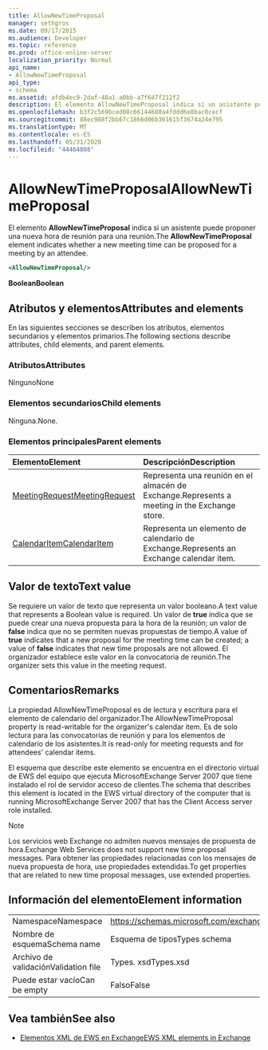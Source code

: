 ```yaml
---
title: AllowNewTimeProposal
manager: sethgros
ms.date: 09/17/2015
ms.audience: Developer
ms.topic: reference
ms.prod: office-online-server
localization_priority: Normal
api_name:
- AllowNewTimeProposal
api_type:
- schema
ms.assetid: afdb4ec9-2daf-48a1-a0bb-a7f647f212f2
description: El elemento AllowNewTimeProposal indica si un asistente puede proponer una nueva hora de reunión para una reunión.
ms.openlocfilehash: b3f2c569bced08c66144680a4fddd6e8bac0cecf
ms.sourcegitcommit: 88ec988f2bb67c1866d06b361615f3674a24e795
ms.translationtype: MT
ms.contentlocale: es-ES
ms.lasthandoff: 05/31/2020
ms.locfileid: "44464808"
---
```

# <a name="allownewtimeproposal"></a><span data-ttu-id="41493-103">AllowNewTimeProposal</span><span class="sxs-lookup"><span data-stu-id="41493-103">AllowNewTimeProposal</span></span>

<span data-ttu-id="41493-104">El elemento **AllowNewTimeProposal** indica si un asistente puede proponer una nueva hora de reunión para una reunión.</span><span class="sxs-lookup"><span data-stu-id="41493-104">The **AllowNewTimeProposal** element indicates whether a new meeting time can be proposed for a meeting by an attendee.</span></span> 
  
```xml
<AllowNewTimeProposal/>
```

 <span data-ttu-id="41493-105">**Boolean**</span><span class="sxs-lookup"><span data-stu-id="41493-105">**Boolean**</span></span>
## <a name="attributes-and-elements"></a><span data-ttu-id="41493-106">Atributos y elementos</span><span class="sxs-lookup"><span data-stu-id="41493-106">Attributes and elements</span></span>

<span data-ttu-id="41493-107">En las siguientes secciones se describen los atributos, elementos secundarios y elementos primarios.</span><span class="sxs-lookup"><span data-stu-id="41493-107">The following sections describe attributes, child elements, and parent elements.</span></span>
  
### <a name="attributes"></a><span data-ttu-id="41493-108">Atributos</span><span class="sxs-lookup"><span data-stu-id="41493-108">Attributes</span></span>

<span data-ttu-id="41493-109">Ninguno</span><span class="sxs-lookup"><span data-stu-id="41493-109">None</span></span>
  
### <a name="child-elements"></a><span data-ttu-id="41493-110">Elementos secundarios</span><span class="sxs-lookup"><span data-stu-id="41493-110">Child elements</span></span>

<span data-ttu-id="41493-111">Ninguna.</span><span class="sxs-lookup"><span data-stu-id="41493-111">None.</span></span>
  
### <a name="parent-elements"></a><span data-ttu-id="41493-112">Elementos principales</span><span class="sxs-lookup"><span data-stu-id="41493-112">Parent elements</span></span>

|<span data-ttu-id="41493-113">**Elemento**</span><span class="sxs-lookup"><span data-stu-id="41493-113">**Element**</span></span>|<span data-ttu-id="41493-114">**Descripción**</span><span class="sxs-lookup"><span data-stu-id="41493-114">**Description**</span></span>|
|:-----|:-----|
|[<span data-ttu-id="41493-115">MeetingRequest</span><span class="sxs-lookup"><span data-stu-id="41493-115">MeetingRequest</span></span>](meetingrequest.md) <br/> |<span data-ttu-id="41493-116">Representa una reunión en el almacén de Exchange.</span><span class="sxs-lookup"><span data-stu-id="41493-116">Represents a meeting in the Exchange store.</span></span>  <br/> |
|[<span data-ttu-id="41493-117">CalendarItem</span><span class="sxs-lookup"><span data-stu-id="41493-117">CalendarItem</span></span>](calendaritem.md) <br/> |<span data-ttu-id="41493-118">Representa un elemento de calendario de Exchange.</span><span class="sxs-lookup"><span data-stu-id="41493-118">Represents an Exchange calendar item.</span></span>  <br/> |
   
## <a name="text-value"></a><span data-ttu-id="41493-119">Valor de texto</span><span class="sxs-lookup"><span data-stu-id="41493-119">Text value</span></span>

<span data-ttu-id="41493-120">Se requiere un valor de texto que representa un valor booleano.</span><span class="sxs-lookup"><span data-stu-id="41493-120">A text value that represents a Boolean value is required.</span></span> <span data-ttu-id="41493-121">Un valor de **true** indica que se puede crear una nueva propuesta para la hora de la reunión; un valor de **false** indica que no se permiten nuevas propuestas de tiempo.</span><span class="sxs-lookup"><span data-stu-id="41493-121">A value of **true** indicates that a new proposal for the meeting time can be created; a value of **false** indicates that new time proposals are not allowed.</span></span> <span data-ttu-id="41493-122">El organizador establece este valor en la convocatoria de reunión.</span><span class="sxs-lookup"><span data-stu-id="41493-122">The organizer sets this value in the meeting request.</span></span> 
  
## <a name="remarks"></a><span data-ttu-id="41493-123">Comentarios</span><span class="sxs-lookup"><span data-stu-id="41493-123">Remarks</span></span>

<span data-ttu-id="41493-124">La propiedad AllowNewTimeProposal es de lectura y escritura para el elemento de calendario del organizador.</span><span class="sxs-lookup"><span data-stu-id="41493-124">The AllowNewTimeProposal property is read-writable for the organizer's calendar item.</span></span> <span data-ttu-id="41493-125">Es de solo lectura para las convocatorias de reunión y para los elementos de calendario de los asistentes.</span><span class="sxs-lookup"><span data-stu-id="41493-125">It is read-only for meeting requests and for attendees' calendar items.</span></span>
  
<span data-ttu-id="41493-126">El esquema que describe este elemento se encuentra en el directorio virtual de EWS del equipo que ejecuta MicrosoftExchange Server 2007 que tiene instalado el rol de servidor acceso de clientes.</span><span class="sxs-lookup"><span data-stu-id="41493-126">The schema that describes this element is located in the EWS virtual directory of the computer that is running MicrosoftExchange Server 2007 that has the Client Access server role installed.</span></span>
  
> [!NOTE]
> <span data-ttu-id="41493-127">Los servicios web Exchange no admiten nuevos mensajes de propuesta de hora.</span><span class="sxs-lookup"><span data-stu-id="41493-127">Exchange Web Services does not support new time proposal messages.</span></span> <span data-ttu-id="41493-128">Para obtener las propiedades relacionadas con los mensajes de nueva propuesta de hora, use propiedades extendidas.</span><span class="sxs-lookup"><span data-stu-id="41493-128">To get properties that are related to new time proposal messages, use extended properties.</span></span> 
  
## <a name="element-information"></a><span data-ttu-id="41493-129">Información del elemento</span><span class="sxs-lookup"><span data-stu-id="41493-129">Element information</span></span>

|||
|:-----|:-----|
|<span data-ttu-id="41493-130">Namespace</span><span class="sxs-lookup"><span data-stu-id="41493-130">Namespace</span></span>  <br/> |https://schemas.microsoft.com/exchange/services/2006/types  <br/> |
|<span data-ttu-id="41493-131">Nombre de esquema</span><span class="sxs-lookup"><span data-stu-id="41493-131">Schema name</span></span>  <br/> |<span data-ttu-id="41493-132">Esquema de tipos</span><span class="sxs-lookup"><span data-stu-id="41493-132">Types schema</span></span>  <br/> |
|<span data-ttu-id="41493-133">Archivo de validación</span><span class="sxs-lookup"><span data-stu-id="41493-133">Validation file</span></span>  <br/> |<span data-ttu-id="41493-134">Types. xsd</span><span class="sxs-lookup"><span data-stu-id="41493-134">Types.xsd</span></span>  <br/> |
|<span data-ttu-id="41493-135">Puede estar vacío</span><span class="sxs-lookup"><span data-stu-id="41493-135">Can be empty</span></span>  <br/> |<span data-ttu-id="41493-136">Falso</span><span class="sxs-lookup"><span data-stu-id="41493-136">False</span></span>  <br/> |
   
## <a name="see-also"></a><span data-ttu-id="41493-137">Vea también</span><span class="sxs-lookup"><span data-stu-id="41493-137">See also</span></span>

- [<span data-ttu-id="41493-138">Elementos XML de EWS en Exchange</span><span class="sxs-lookup"><span data-stu-id="41493-138">EWS XML elements in Exchange</span></span>](ews-xml-elements-in-exchange.md)


